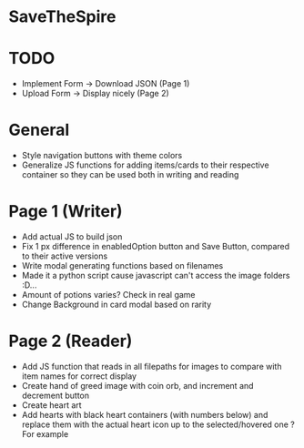 # SaveTheSpire

# TODO
- Implement Form -> Download JSON (Page 1)
- Upload Form -> Display nicely (Page 2)

# General
- Style navigation buttons with theme colors
- Generalize JS functions for adding items/cards to their respective container so they can be used both in writing and reading

# Page 1 (Writer)
- Add actual JS to build json
- Fix 1 px difference in enabledOption button and Save Button, compared to their active versions
- Write modal generating functions based on filenames
 - Made it a python script cause javascript can't access the image folders :D...
- Amount of potions varies? Check in real game
- Change Background in card modal based on rarity

# Page 2 (Reader)
- Add JS function that reads in all filepaths for images to compare with item names for correct display
- Create hand of greed image with coin orb, and increment and decrement button
- Create heart art
 - Add hearts with black heart containers (with numbers below) and replace them with the actual heart icon up to the selected/hovered one ? For example